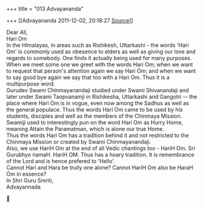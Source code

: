 +++
title = "013 Advayananda"

+++
[[Advayananda	2011-12-02, 20:18:27 [Source](https://groups.google.com/g/bvparishat/c/4Sf6qYT0uh4)]]



Dear All,  
Hari Om  
In the HImalayas, in areas such as Rishikesh, Uttarkashi - the words 'Hari Om' is commonly used as obesence to elders as well as giving our love and regards to somebody. One finds it actually being used for many purposes. When we meet some one we greet with the words Hari Om; when we want to request that person's attention again we say Hari Om; and when we want to say good bye again we say that too with a Hari Om. Thus it is a multipurpose word.  
Gurudev Swami Chinmayanandaji studied under Swami Shivanandaji and later under Swami Taopvanamji in Rishikesha, Uttarkashi and Gangotri -- the place where Hari Om is in vogue, even now among the Sadhus as well as the general populace. Thus the words Hari Om came to be used by his students, disciples and well as the members of the Chinmaya Mission. Swamiji used to interestingly pun on the word Hari Om as Hurry Home, meaning Attain the Paramatman, which is alone our true Home.  
Thus the words Hari Om has a tradition behind it and not restricted to the Chinmaya Mission or created by Swami Chinmayanandaji.  
Also, we use HariH Om at the end of all Vedic chantings too - HariH Om. Sri Gurubhyo namaH. HariH OM. Thus has a hoary tradition. It is remembrance of the Lord and is hence prefered to 'Hello'.  
Cannot Hari and Hara be trully one alone? Cannot HariH Om also be HaraH Om in essence?  
In Shri Guru Smriti,  
Advayannada



